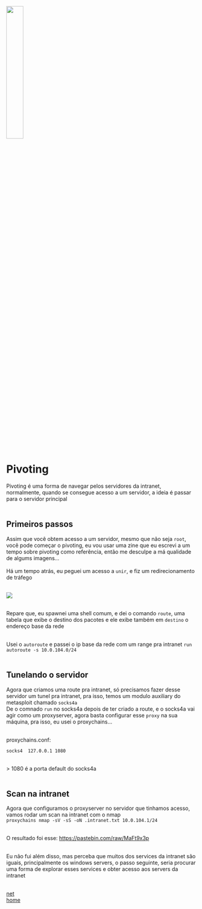 <img width="30%" src="https://i.imgur.com/CGV9DU1.png"></img>

# Pivoting
Pivoting é uma forma de navegar pelos servidores da intranet, normalmente, quando se consegue acesso a um servidor, a ideia é passar para o servidor principal<br><br>

## Primeiros passos
Assim que você obtem acesso a um servidor, mesmo que não seja `root`, você pode começar o pivoting, eu vou usar uma zine que eu escrevi a um tempo sobre pivoting como referência, então me desculpe a má qualidade de algums imagens...<br><br>
Há um tempo atrás, eu peguei um acesso a `unir`, e fiz um redirecionamento de tráfego<br><br>

<img src="https://i.imgur.com/DdQwWo3.png"><br><br>

Repare que, eu spawnei uma shell comum, e dei o comando `route`, uma tabela que exibe o destino dos pacotes e ele exibe também em `destino` o endereço base da rede<br><br>

Usei o `autoroute` e passei o ip base da rede com um range pra intranet `run autoroute -s 10.0.104.0/24`<br><br>

## Tunelando o servidor
Agora que criamos uma route pra intranet, só precisamos fazer desse servidor um tunel pra intranet, pra isso, temos um modulo auxiliary do metasploit chamado `socks4a`<br>
De o comnado `run` no socks4a depois de ter criado a route, e o socks4a vai agir como um proxyserver, agora basta configurar esse `proxy` na sua máquina, pra isso, eu usei o proxychains...<br><br>

proxychains.conf:<br>
```
socks4  127.0.0.1 1080
```
<br>
> 1080 é a porta default do socks4a<br><br>

## Scan na intranet
Agora que configuramos o proxyserver no servidor que tinhamos acesso, vamos rodar um scan na intranet com o nmap<br>
`proxychains nmap -sV -sS -oN .intranet.txt 10.0.104.1/24`<br><br>

O resultado foi esse: https://pastebin.com/raw/MaFt9x3p<br><br>

Eu não fui além disso, mas perceba que muitos dos services da intranet são iguais, principalmente os windows servers, o passo seguinte, seria procurar uma forma de explorar esses services e obter acesso aos servers da intranet<br><br>

[net](../README.md)<br>
[home](../../README.md)
